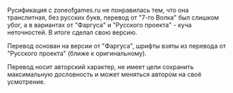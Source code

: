 Русификация с zoneofgames.ru не понравилась тем, что она транслитная, без русских букв, перевод от "7-го Волка" был слишком убог, а в вариантах от "Фаргуса" и "Русского проекта" - куча неточностей. В итоге сделал свою версию.

Перевод основан на версии от "Фаргуса", шрифты взяты из перевода от "Русского проекта" (ближе к оригинальному).

Перевод носит авторский характер, не имеет цели сохранить максимальную дословность и может меняться автором на своё усмотрение.